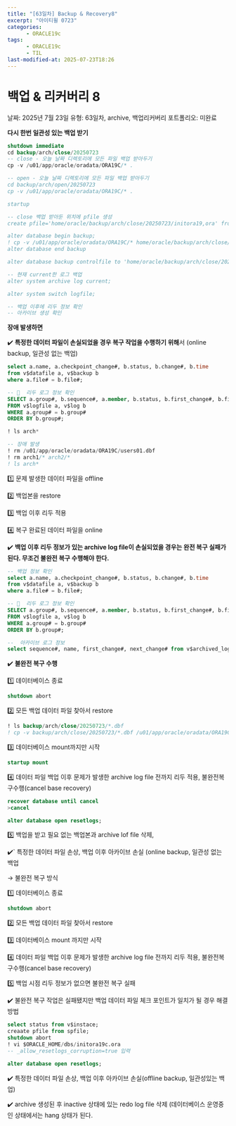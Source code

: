 ```yaml
---
title: "[63일차] Backup & Recovery8"
excerpt: "아이티윌 0723"
categories:
      - ORACLE19c
tags:
      - ORACLE19c
      - TIL
last-modified-at: 2025-07-23T18:26
---
```


# 백업 & 리커버리 8

날짜: 2025년 7월 23일
유형: 63일차, archive, 백업리커버리
포트폴리오: 미완료

**다시 한번 일관성 있는 백업 받기**

```sql
shutdown immediate
cd backup/arch/close/20250723
-- close - 오늘 날짜 디렉토리에 모든 파일 백업 받아두기
cp -v /u01/app/oracle/oradata/ORA19C/* .

-- open - 오늘 날짜 디렉토리에 모든 파일 백업 받아두기
cd backup/arch/open/20250723
cp -v /u01/app/oracle/oradata/ORA19C/* .

startup

-- close 백업 받아둔 위치에 pfile 생성
create pfile='home/oracle/backup/arch/close/20250723/initora19,ora' from spfile;

alter database begin backup;
! cp -v /u01/app/oracle/oradata/ORA19C/* home/oracle/backup/arch/close/20250723/
alter database end backup

alter database backup controlfile to 'home/oracle/backup/arch/close/20250723/control01.dbf';

-- 현재 current한 로그 백업
alter system archive log current;

alter system switch logfile;

-- 백업 이후에 리두 정보 확인
-- 아카이브 생성 확인
```

**장애 발생하면** 

✔️ **특정한 데이터 파일이 손실되었을 경우 복구 작업을 수행하기 위해**서 (online backup, 일관성 없는 백업)

```sql
select a.name, a.checkpoint_change#, b.status, b.change#, b.time
from v$datafile a, v$backup b
where a.file# = b.file#;

-- 📌  리두 로그 정보 확인
SELECT a.group#, b.sequence#, a.member, b.status, b.first_change#, b.first_time, b.next_change#, b.next_time
FROM v$logfile a, v$log b
WHERE a.group# = b.group#
ORDER BY b.group#;

! ls arch*

-- 장애 발생
! rm /u01/app/oracle/oradata/ORA19C/users01.dbf
! rm arch1/* arch2/*
! ls arch*

```

1️⃣ 문제 발생한 데이터 파일을 offline

2️⃣ 백업본을 restore

3️⃣ 백업 이후 리두 적용

4️⃣ 복구 완료된 데이터 파일을 online 

✔️ **백업 이후 리두 정보가 있는 archive log file이 손실되었을 경우는 완전 복구 실패가 된다. 무조건 불완전 복구 수행해야 한다.**

```sql
-- 백업 정보 확인
select a.name, a.checkpoint_change#, b.status, b.change#, b.time
from v$datafile a, v$backup b
where a.file# = b.file#;

-- 📌  리두 로그 정보 확인
SELECT a.group#, b.sequence#, a.member, b.status, b.first_change#, b.first_time, b.next_change#, b.next_time
FROM v$logfile a, v$log b
WHERE a.group# = b.group#
ORDER BY b.group#;

--  아카이브 로그 정보
select sequence#, name, first_change#, next_change# from v$archived_log;

```

✔️ **불완전 복구 수행**

1️⃣ 데이터베이스 종료

```sql
shutdown abort
```

2️⃣ 모든 백업 데이터 파일 찾아서 restore

```sql
! ls backup/arch/close/20250723/*.dbf 
! cp -v backup/arch/close/20250723/*.dbf /u01/app/oracle/oradata/ORA19C/
```

3️⃣ 데이터베이스 mount까지만 시작

```sql
startup mount 
```

4️⃣ 데이터 파일 백업 이후 문제가 발생한 archive log file 전까지 리두 적용, 불완전복구수행(cancel base recovery)

```sql
recover database until cancel
>cancel

alter database open resetlogs;
```

5️⃣ 백업을 받고 필요 없는 백업본과 archive lof file 삭제,

✔️` 특정한 데이터 파일 손상, 백업 이후 아카이브 손실 (online backup, 일관성 없는 백업

→ 불완전 복구 방식

1️⃣ 데이터베이스 종료

```sql
shutdown abort
```

2️⃣ 모든 백업 데이터 파일 찾아서 restore

3️⃣ 데이터베이스 mount 까지만 시작

4️⃣ 데이터 파일 백업 이후 문제가 발생한 archive log file 전까지 리두 적용, 불완전복구수행(cancel base recovery)

5️⃣ 백업 시점 리두 정보가 없으면 불완전 복구 실패

✔️ 불완전 복구 작업은 실패됐지만 백업 데이터 파일 체크 포인트가 일치가 될 경우 해결방법

```sql
select status from v$instace;
creaate pfile from spfile;
shutdown abort
! vi $ORACLE_HOME/dbs/initora19c.ora
-- _allow_resetlogs_corruption=true 입력

alter database open resetlogs;
```

✔️ 특정한 데이터 파일 손상, 백업 이후 아카이브  손실(offline backup, 일관성있는 백업)

✔️ archive 생성된 후 inactive 상태에 있는 redo log file 삭제 (데이터베이스 운영중인 상태에서는 hang 상태가 된다.